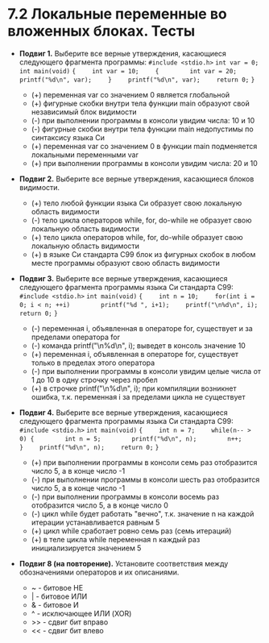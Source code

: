 # 7.2 Локальные переменные во вложенных блоках. Тесты

* **Подвиг 1.** Выберите все верные утверждения, касающиеся следующего фрагмента программы:
```#include <stdio.h>```
```int var = 0;```
```int main(void)```
```{```
```    int var = 10;```
```    {```
```        int var = 20;```
```        printf("%d\n", var);```
```    }```
```    printf("%d\n", var);```
```    return 0;```
```}```
  * (+) переменная var со значением 0 является глобальной
  * (+) фигурные скобки внутри тела функции main образуют свой независимый блок видимости
  * (-) при выполнении программы в консоли увидим числа: 10 и 10
  * (-) фигурные скобки внутри тела функции main недопустимы по синтаксису языка Си
  * (+) переменная var со значением 0 в функции main подменяется локальными переменными var
  * (+) при выполнении программы в консоли увидим числа: 20 и 10

* **Подвиг 2.** Выберите все верные утверждения, касающиеся блоков видимости.
  * (+) тело любой функции языка Си образует свою локальную область видимости
  * (-) тело цикла операторов while, for, do-while не образует свою локальную область видимости
  * (+) тело цикла операторов while, for, do-while образует свою локальную область видимости
  * (+) в языке Си стандарта C99 блок из фигурных скобок в любом месте программы образуют свою область видимости

* **Подвиг 3.** Выберите все верные утверждения, касающиеся следующего фрагмента программы языка Си стандарта C99:
```#include <stdio.h>```
```int main(void)```
```{```
```    int n = 10;```
```    for(int i = 0; i < n; ++i)```
```        printf("%d ", i+1);```
```    printf("\n%d\n", i);```
```    return 0;```
```}```
  * (-) переменная i, объявленная в операторе for, существует и за пределами оператора for
  * (-) команда printf("\n%d\n", i); выведет в консоль значение 10
  * (+) переменная i, объявленная в операторе for, существует только в пределах этого оператора
  * (-) при выполнении программы в консоли увидим целые числа от 1 до 10 в одну строчку через пробел
  * (+) в строчке printf("\n%d\n", i); при компиляции возникнет ошибка, т.к. переменная i за пределами цикла не существует

* **Подвиг 4.** Выберите все верные утверждения, касающиеся следующего фрагмента программы языка Си стандарта C99:
```#include <stdio.h>```
```int main(void)```
```{```
```    int n = 7;```
```    while(n-- > 0) {```
```        int n = 5;```
```        printf("%d\n", n);```
```        n++;```
```    }```
```    printf("%d\n", n);```
```    return 0;```
```}```
  * (+) при выполнении программы в консоли семь раз отобразится число 5, а в конце число -1
  * (-) при выполнении программы в консоли шесть раз отобразится число 5, а в конце число -1
  * (-) при выполнении программы в консоли восемь раз отобразится число 5, а в конце число 0
  * (-) цикл while будет работать "вечно", т.к. значение n на каждой итерации устанавливается равным 5
  * (+) цикл while сработает ровно семь раз (семь итераций)
  * (+) в теле цикла while переменная n каждый раз инициализируется значением 5

* **Подвиг 8 (на повторение).** Установите соответствия между обозначениями операторов и их описаниями.
  * ~ - битовое НЕ
  * | - битовое ИЛИ
  * & - битовое И
  * ^ - исключающее ИЛИ (XOR)
  * \>> - сдвиг бит вправо
  * << - сдвиг бит влево